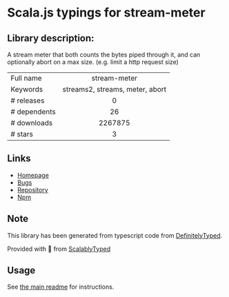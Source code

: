 
# Scala.js typings for stream-meter


## Library description:
A stream meter that both counts the bytes piped through it, and can optionally abort on a max size.  (e.g. limit a http request size)

|                    |                 |
| ------------------ | :-------------: |
| Full name          | stream-meter |
| Keywords           | streams2, streams, meter, abort |
| # releases         | 0 |
| # dependents       | 26 |
| # downloads        | 2267875 |
| # stars            | 3 |

## Links
- [Homepage](https://github.com/brycebaril/node-stream-meter#readme)
- [Bugs](https://github.com/brycebaril/node-stream-meter/issues)
- [Repository](https://github.com/brycebaril/node-stream-meter)
- [Npm](https://www.npmjs.com/package/stream-meter)
    


## Note
This library has been generated from typescript code from [DefinitelyTyped](https://definitelytyped.org).

Provided with :purple_heart: from [ScalablyTyped](https://github.com/oyvindberg/ScalablyTyped)

## Usage
See [the main readme](../../readme.md) for instructions.


